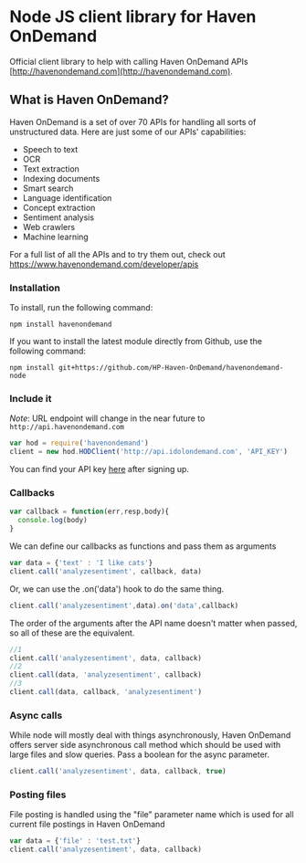 # Node JS client library for Haven OnDemand
Official client library to help with calling Haven OnDemand APIs [http://havenondemand.com](http://havenondemand.com).

## What is Haven OnDemand?
Haven OnDemand is a set of over 70 APIs for handling all sorts of unstructured data. Here are just some of our APIs' capabilities:
* Speech to text
* OCR
* Text extraction
* Indexing documents
* Smart search
* Language identification
* Concept extraction
* Sentiment analysis
* Web crawlers
* Machine learning

For a full list of all the APIs and to try them out, check out https://www.havenondemand.com/developer/apis

### Installation
To install, run the following command:
```
npm install havenondemand
```
If you want to install the latest module directly from Github, use the following command:
```
npm install git+https://github.com/HP-Haven-OnDemand/havenondemand-node
```

### Include it
*Note*: URL endpoint will change in the near future to `http://api.havenondemand.com`
```js
var hod = require('havenondemand')
client = new hod.HODClient('http://api.idolondemand.com', 'API_KEY')
```
You can find your API key [here](https://www.idolondemand.com/account/api-keys.html) after signing up.

### Callbacks

```js
var callback = function(err,resp,body){
  console.log(body)
}
```

We can define our callbacks as functions and pass them as arguments

```js
var data = {'text' : 'I like cats'}
client.call('analyzesentiment', callback, data)
```
Or, we can use the .on('data') hook to do the same thing.

```js
client.call('analyzesentiment',data).on('data',callback)
```

The order of the arguments after the API name doesn't matter when passed, so all of these are the equivalent.

```js
//1
client.call('analyzesentiment', data, callback)
//2
client.call(data, 'analyzesentiment', callback)
//3
client.call(data, callback, 'analyzesentiment')
```


### Async calls

While node will mostly deal with things asynchronously, Haven OnDemand offers server side asynchronous call method which should be used with large files and slow queries. Pass a boolean for the async parameter.

```js
client.call('analyzesentiment', data, callback, true)
```

### Posting files

File posting is handled using the "file" parameter name which is used for all current file postings in Haven OnDemand

```js
var data = {'file' : 'test.txt'}
client.call('analyzesentiment', data, callback)
```
